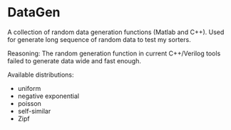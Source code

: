 DataGen
==========================

A collection of random data generation functions (Matlab and C++).
Used for generate long sequence of random data to test my sorters.

Reasoning:
The random generation function in current C++/Verilog tools failed to generate data wide and fast enough.

Available distributions:
* uniform
* negative exponential
* poisson
* self-similar
* Zipf